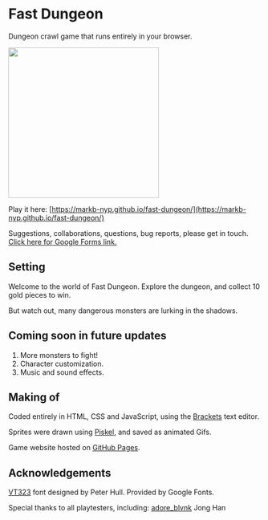 # Fast Dungeon
Dungeon crawl game that runs entirely in your browser.

<img src="https://markb-nyp.github.io/fast-dungeon/Resources/FD_splash_1.png" height="300">

Play it here: [https://markb-nyp.github.io/fast-dungeon/](https://markb-nyp.github.io/fast-dungeon/)

Suggestions, collaborations, questions, bug reports, please get in touch.
[Click here for Google Forms link.](https://docs.google.com/forms/d/e/1FAIpQLSc7h9e_N2cWjd-fMvnNISYVUqeP_hz99eK6J_UuMZJKKMToqw/viewform)

## Setting
Welcome to the world of Fast Dungeon. Explore the dungeon, and collect 10 gold pieces to win.

But watch out, many dangerous monsters are lurking in the shadows.

## Coming soon in future updates
1. More monsters to fight!
2. Character customization.
3. Music and sound effects.

## Making of
Coded entirely in HTML, CSS and JavaScript, using the [Brackets](https://brackets.io/) text editor.


Sprites were drawn using [Piskel](https://www.piskelapp.com/), and saved as animated Gifs.


Game website hosted on [GitHub Pages](https://pages.github.com/).

## Acknowledgements
[VT323](https://fonts.google.com/specimen/VT323?query=VT323) font designed by Peter Hull. Provided by Google Fonts.

Special thanks to all playtesters, including:
[adore_blvnk](https://github.com/adoreblvnk)
Jong Han
